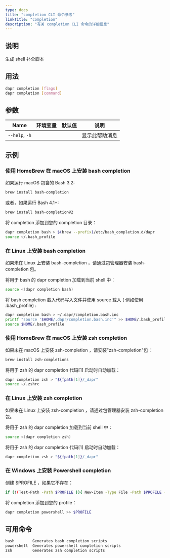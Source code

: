 ```yaml
---
type: docs
title: "completion CLI 命令参考"
linkTitle: "completion"
description: "有关 completion CLI 命令的详细信息"
---
```


## 说明

生成 shell 补全脚本

## 用法

```bash
dapr completion [flags]
dapr completion [command]
```

## 参数

| Name           | 环境变量 | 默认值 | 说明      |
| -------------- | ---- | --- | ------- |
| `--help`, `-h` |      |     | 显示此帮助消息 |

## 示例

### 使用 HomeBrew 在 macOS 上安装 bash completion

如果运行 macOS 包含的 Bash 3.2:
```bash
brew install bash-completion
```
或者，如果运行 Bash 4.1+:
```bash
brew install bash-completion@2
```
将 completion 添加到您的 completion 目录：
```bash
dapr completion bash > $(brew --prefix)/etc/bash_completion.d/dapr
source ~/.bash_profile
```

### 在 Linux 上安装 bash completion

如果未在 Linux 上安装 bash-completion ，请通过包管理器安装 bash-completion 包。

将用于 bash 的 dapr completion 加载到当前 shell 中：
```bash
source <(dapr completion bash)
```

将 bash completion 载入代码写入文件并使用 source 载入 ( 例如使用 .bash_profile) :
```bash
dapr completion bash > ~/.dapr/completion.bash.inc
printf "source '$HOME/.dapr/completion.bash.inc'" >> $HOME/.bash_profile
source $HOME/.bash_profile
```

### 使用 HomeBrew 在 macOS 上安装 zsh completion

如果未在 macOS 上安装 zsh-completion ，请安装"zsh-completion"包：
```bash
brew install zsh-completions
```

将用于 zsh 的 dapr completion 代码[1] 启动时自动加载：
```bash
dapr completion zsh > "${fpath[1]}/_dapr"
source ~/.zshrc
```

### 在 Linux 上安装 zsh completion

如果未在 Linux 上安装 zsh-completion ，请通过包管理器安装 zsh-completion 包。

将用于 zsh 的 dapr completion 加载到当前 shell 中：
```bash
source <(dapr completion zsh)
```

将用于 zsh 的 dapr completion 代码[1] 启动时自动加载：
```bash
dapr completion zsh > "${fpath[1]}/_dapr"
```

### 在 Windows 上安装 Powershell completion

创建 $PROFILE ，如果它不存在：
```bash
if (!(Test-Path -Path $PROFILE )){ New-Item -Type File -Path $PROFILE -Force }
```

将 completion 添加到您的 profile：
```bash
dapr completion powershell >> $PROFILE
```

## 可用命令

```txt
bash        Generates bash completion scripts
powershell  Generates powershell completion scripts
zsh         Generates zsh completion scripts
```
